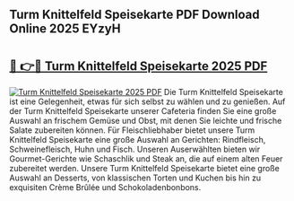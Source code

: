 ## Turm Knittelfeld Speisekarte PDF Download Online 2025 EYzyH

# <h2><a href="http://gc95l6u.nevu.top/?p=Turm+Knittelfeld+Speisekarte">🔗 👉🔴 Turm Knittelfeld Speisekarte 2025 PDF</a></h2>

[![Turm Knittelfeld Speisekarte 2025 PDF](https://i.imgur.com/dBaPXMq.png)](http://gc95l6u.nevu.top/?p=Turm+Knittelfeld+Speisekarte)
Die Turm Knittelfeld Speisekarte ist eine Gelegenheit, etwas für sich selbst zu wählen und zu genießen. Auf der Turm Knittelfeld Speisekarte unserer Cafeteria finden Sie eine große Auswahl an frischem Gemüse und Obst, mit denen Sie leichte und frische Salate zubereiten können. Für Fleischliebhaber bietet unsere Turm Knittelfeld Speisekarte eine große Auswahl an Gerichten: Rindfleisch, Schweinefleisch, Huhn und Fisch. Unseren Auserwählten bieten wir Gourmet-Gerichte wie Schaschlik und Steak an, die auf einem alten Feuer zubereitet werden. Unsere Turm Knittelfeld Speisekarte bietet eine große Auswahl an Desserts, von klassischen Torten und Kuchen bis hin zu exquisiten Crème Brûlée und Schokoladenbonbons.
